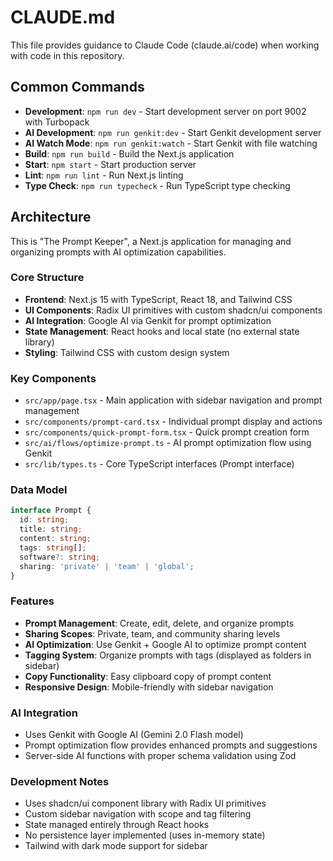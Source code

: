 # CLAUDE.md

This file provides guidance to Claude Code (claude.ai/code) when working with code in this repository.

## Common Commands

- **Development**: `npm run dev` - Start development server on port 9002 with Turbopack
- **AI Development**: `npm run genkit:dev` - Start Genkit development server
- **AI Watch Mode**: `npm run genkit:watch` - Start Genkit with file watching
- **Build**: `npm run build` - Build the Next.js application
- **Start**: `npm start` - Start production server
- **Lint**: `npm run lint` - Run Next.js linting
- **Type Check**: `npm run typecheck` - Run TypeScript type checking

## Architecture

This is "The Prompt Keeper", a Next.js application for managing and organizing prompts with AI optimization capabilities.

### Core Structure
- **Frontend**: Next.js 15 with TypeScript, React 18, and Tailwind CSS
- **UI Components**: Radix UI primitives with custom shadcn/ui components
- **AI Integration**: Google AI via Genkit for prompt optimization
- **State Management**: React hooks and local state (no external state library)
- **Styling**: Tailwind CSS with custom design system

### Key Components
- `src/app/page.tsx` - Main application with sidebar navigation and prompt management
- `src/components/prompt-card.tsx` - Individual prompt display and actions
- `src/components/quick-prompt-form.tsx` - Quick prompt creation form
- `src/ai/flows/optimize-prompt.ts` - AI prompt optimization flow using Genkit
- `src/lib/types.ts` - Core TypeScript interfaces (Prompt interface)

### Data Model
```typescript
interface Prompt {
  id: string;
  title: string;
  content: string;
  tags: string[];
  software?: string;
  sharing: 'private' | 'team' | 'global';
}
```

### Features
- **Prompt Management**: Create, edit, delete, and organize prompts
- **Sharing Scopes**: Private, team, and community sharing levels
- **AI Optimization**: Use Genkit + Google AI to optimize prompt content
- **Tagging System**: Organize prompts with tags (displayed as folders in sidebar)
- **Copy Functionality**: Easy clipboard copy of prompt content
- **Responsive Design**: Mobile-friendly with sidebar navigation

### AI Integration
- Uses Genkit with Google AI (Gemini 2.0 Flash model)
- Prompt optimization flow provides enhanced prompts and suggestions
- Server-side AI functions with proper schema validation using Zod

### Development Notes
- Uses shadcn/ui component library with Radix UI primitives
- Custom sidebar navigation with scope and tag filtering
- State managed entirely through React hooks
- No persistence layer implemented (uses in-memory state)
- Tailwind with dark mode support for sidebar